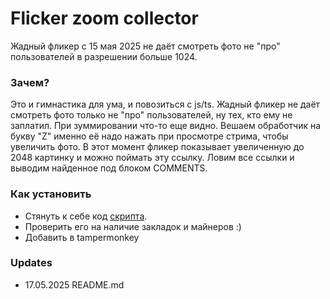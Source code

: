 # Flicker zoom collector

Жадный фликер c 15 мая 2025 не даёт смотреть фото не "про" пользователей в разрешении больше 1024.

### Зачем?

Это и гимнастика для ума, и повозиться с js/ts. Жадный фликер не даёт смотреть фото только не "про" пользователей, ну тех, кто ему не заплатил. При зуммировании что-то еще видно. Вешаем обработчик на букву "Z" именно её надо нажать при просмотре стрима, чтобы увеличить фото. В этот момент фликер показывает увеличенную до 2048 картинку и можно поймать эту ссылку. Ловим все ссылки и выводим найденное под блоком COMMENTS.

### Как установить

* Стянуть к себе код [скрипта](./dist/flicker-zoom-collector.js). 
* Проверить его на наличие закладок и майнеров :) 
* Добавить в tampermonkey

### Updates
* 17.05.2025 README.md
